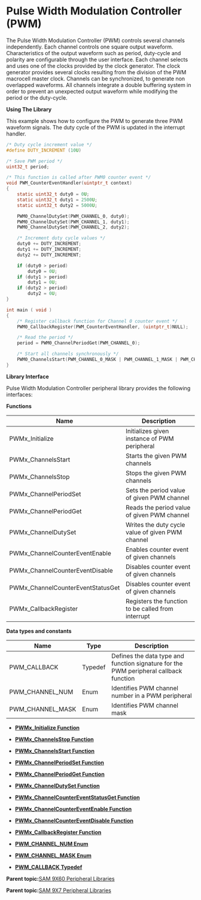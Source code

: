# Pulse Width Modulation Controller \(PWM\)

The Pulse Width Modulation Controller \(PWM\) controls several channels independently. Each channel controls one square output waveform. Characteristics of the output waveform such as period, duty-cycle and polarity are configurable through the user interface. Each channel selects and uses one of the clocks provided by the clock generator. The clock generator provides several clocks resulting from the division of the PWM macrocell master clock. Channels can be synchronized, to generate non overlapped waveforms. All channels integrate a double buffering system in order to prevent an unexpected output waveform while modifying the period or the duty-cycle.

**Using The Library**

This example shows how to configure the PWM to generate three PWM waveform signals. The duty cycle of the PWM is updated in the interrupt handler.

```c
/* Duty cycle increment value */
#define DUTY_INCREMENT (10U)

/* Save PWM period */
uint32_t period;

/* This function is called after PWM0 counter event */
void PWM_CounterEventHandler(uintptr_t context)
{
    static uint32_t duty0 = 0U;
    static uint32_t duty1 = 2500U;
    static uint32_t duty2 = 5000U;

    PWM0_ChannelDutySet(PWM_CHANNEL_0, duty0);
    PWM0_ChannelDutySet(PWM_CHANNEL_1, duty1);
    PWM0_ChannelDutySet(PWM_CHANNEL_2, duty2);

    /* Increment duty cycle values */
    duty0 += DUTY_INCREMENT;
    duty1 += DUTY_INCREMENT;
    duty2 += DUTY_INCREMENT;

    if (duty0 > period)
        duty0 = 0U;
    if (duty1 > period)
        duty1 = 0U;
    if (duty2 > period)
        duty2 = 0U;
}

int main ( void )
{
    /* Register callback function for Channel 0 counter event */
    PWM0_CallbackRegister(PWM_CounterEventHandler, (uintptr_t)NULL);

    /* Read the period */
    period = PWM0_ChannelPeriodGet(PWM_CHANNEL_0);

    /* Start all channels synchronously */
    PWM0_ChannelsStart(PWM_CHANNEL_0_MASK | PWM_CHANNEL_1_MASK | PWM_CHANNEL_2_MASK);
}
```

**Library Interface**

Pulse Width Modulation Controller peripheral library provides the following interfaces:

**Functions**

|Name|Description|
|----|-----------|
|PWMx\_Initialize|Initializes given instance of PWM peripheral|
|PWMx\_ChannelsStart|Starts the given PWM channels|
|PWMx\_ChannelsStop|Stops the given PWM channels|
|PWMx\_ChannelPeriodSet|Sets the period value of given PWM channel|
|PWMx\_ChannelPeriodGet|Reads the period value of given PWM channel|
|PWMx\_ChannelDutySet|Writes the duty cycle value of given PWM channel|
|PWMx\_ChannelCounterEventEnable|Enables counter event of given channels|
|PWMx\_ChannelCounterEventDisable|Disables counter event of given channels|
|PWMx\_ChannelCounterEventStatusGet|Disables counter event of given channels|
|PWMx\_CallbackRegister|Registers the function to be called from interrupt|

**Data types and constants**

|Name|Type|Description|
|----|----|-----------|
|PWM\_CALLBACK|Typedef|Defines the data type and function signature for the PWM peripheral callback function|
|PWM\_CHANNEL\_NUM|Enum|Identifies PWM channel number in a PWM peripheral|
|PWM\_CHANNEL\_MASK|Enum|Identifies PWM channel mask|

-   **[PWMx\_Initialize Function](GUID-D422CB59-3E7E-4A20-A0DF-9DA89C35930A.md)**  

-   **[PWMx\_ChannelsStop Function](GUID-CA420B63-1280-4831-A077-AA2A7BC18C37.md)**  

-   **[PWMx\_ChannelsStart Function](GUID-956D2CC2-AC83-4A11-B426-1C66B81BD82A.md)**  

-   **[PWMx\_ChannelPeriodSet Function](GUID-C9FAD3AA-9842-4ECB-A376-D19DB099487A.md)**  

-   **[PWMx\_ChannelPeriodGet Function](GUID-25BA4898-0C0C-499C-88F0-00C0FB36E264.md)**  

-   **[PWMx\_ChannelDutySet Function](GUID-1E99241B-D462-4F6C-8FB7-BB452649033C.md)**  

-   **[PWMx\_ChannelCounterEventStatusGet Function](GUID-9DE5F9C2-F35A-4146-AE3B-C6DD69D9412B.md)**  

-   **[PWMx\_ChannelCounterEventEnable Function](GUID-F2CBF298-62EA-4247-AA80-542AEE8FE47C.md)**  

-   **[PWMx\_ChannelCounterEventDisable Function](GUID-EE38EB54-6E8F-4DC7-A17C-E63D7CCD1914.md)**  

-   **[PWMx\_CallbackRegister Function](GUID-9710228C-BB9B-4F14-8EF0-EE0E8A364036.md)**  

-   **[PWM\_CHANNEL\_NUM Enum](GUID-68921292-DFB5-4EAD-8C00-3E53014F6C32.md)**  

-   **[PWM\_CHANNEL\_MASK Enum](GUID-4143081E-05B3-4FD2-B14E-65DB3B0A5DBC.md)**  

-   **[PWM\_CALLBACK Typedef](GUID-A4F84B32-EEC2-4510-B984-34E3D1860644.md)**  


**Parent topic:**[SAM 9X60 Peripheral Libraries](GUID-CCAAC7F0-6BA8-4630-91AE-69718D188CBF.md)

**Parent topic:**[SAM 9X7 Peripheral Libraries](GUID-FB6741AA-355E-483F-9727-37728953D583.md)

